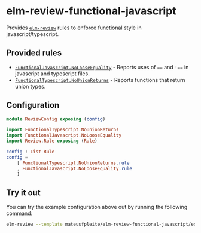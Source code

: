 # elm-review-functional-javascript

Provides [`elm-review`](https://package.elm-lang.org/packages/jfmengels/elm-review/latest/) rules to enforce functional style in javascript/typescript.

## Provided rules

- [`FunctionalJavascript.NoLooseEquality`](https://package.elm-lang.org/packages/mateusfpleite/elm-review-functional-javascript/1.0.0/NoLooseEquality) - Reports uses of `==` and `!==` in javascript and typescript files.
- [`FunctionalTypescript.NoUnionReturns`](https://package.elm-lang.org/packages/mateusfpleite/elm-review-functional-javascript/1.0.0/FunctionalTypescript-NoUnionReturns) - Reports functions that return union types.

## Configuration

```elm
module ReviewConfig exposing (config)

import FunctionalTypescript.NoUnionReturns
import FunctionalJavascript.NoLooseEquality
import Review.Rule exposing (Rule)

config : List Rule
config =
    [ FunctionalTypescript.NoUnionReturns.rule
    , FunctionalJavascript.NoLooseEquality.rule
    ]
```

## Try it out

You can try the example configuration above out by running the following command:

```bash
elm-review --template mateusfpleite/elm-review-functional-javascript/example
```
